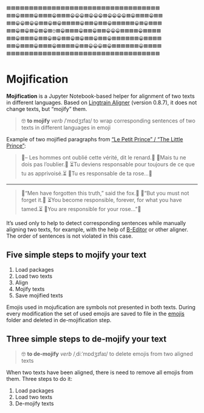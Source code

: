 ```
🟦🟦🟦🟦🟦🟦🟦🟦🟦🟦🟦🟦🟦🟦🟦🟦🟦🟦🟦🟦🟦🟦🟦🟦🟦🟦🟦🟦🟦🟦🟦🟦🟦🟦
🟦🟦😁🟦🟦🟦😁🟦🟦🟦😁🟦🟦🟦😁😁😁🟦😁😁😁🟦😁😁😁😁🟦😁🟦🟦🟦😁🟦🟦
🟦🟦😁😁🟦😁😁🟦🟦😁🟦😁🟦🟦🟦🟦😁🟦🟦😁🟦🟦😁🟦🟦🟦🟦🟦😁🟦😁🟦🟦🟦
🟦🟦😁🟦😁🟦😁🟦😁🟦🙄🟦😁🟦🟦🟦😁🟦🟦😁🟦🟦😁😁😁🟦🟦🟦🟦😁🟦🟦🟦🟦
🟦🟦😁🟦🟦🟦😁🟦🟦😁🟦😁🟦🟦😁🟦😁🟦🟦😁🟦🟦😁🟦🟦🟦🟦🟦🟦😁🟦🟦🟦🟦
🟦🟦😁🟦🟦🟦😁🟦🟦🟦😁🟦🟦🟦🟦😁🟦🟦😁😁😁🟦😁🟦🟦🟦🟦🟦🟦😁🟦🟦🟦🟦
🟦🟦🟦🟦🟦🟦🟦🟦🟦🟦🟦🟦🟦🟦🟦🟦🟦🟦🟦🟦🟦🟦🟦🟦🟦🟦🟦🟦🟦🟦🟦🟦🟦🟦
```

# Mojification

**Mojification** is a Jupyter Notebook-based helper for alignment of two texts in different languages. Based on [Lingtrain Aligner](https://github.com/averkij/lingtrain-aligner) (version 0.8.7), it does not change texts, but “mojify” them.

>🤓 **to mojify** *verb* /ˈmɒdʒɪfaɪ/ to wrap corresponding sentences of two texts in different languages in emoji

Example of two mojified paragraphs from [“Le Petit Prince” / “The Little Prince”](https://bilinguator.com/book?book=le_petit_prince):

>🦊– Les hommes ont oublié cette vérité, dit le renard.🦊 💭Mais tu ne dois pas l’oublier.💭 ⏳Tu deviens responsable pour toujours de ce que tu as apprivoisé.⏳ 🌹Tu es responsable de ta rose…🌹
---
>🦊“Men have forgotten this truth,” said the fox.🦊 💭“But you must not forget it.💭 ⏳You become responsible, forever, for what you have tamed.⏳ 🌹You are responsible for your rose…”🌹

It’s used only to help to detect corresponding sentences while manually aligning two texts, for example, with the help of [B-Editor](https://github.com/bilinguator/b-editor) or other aligner. The order of sentences is not violated in this case.

## Five simple steps to mojify your text

1. Load packages
2. Load two texts
3. Align
4. Mojify texts
5. Save mojified texts

Emojis used in mojufication are symbols not presented in both texts. During every modification the set of used emojis are saved to file in the [emojis](emojis) folder and deleted in de-mojification step.

## Three simple steps to de-mojify your text 

>🤓 **to de-mojify** *verb* /ˌdiːˈmɒdʒɪfaɪ/ to delete emojis from two aligned texts

When two texts have been aligned, there is need to remove all emojis from them. Three steps to do it:

1. Load packages
2. Load two texts
6. De-mojify texts
